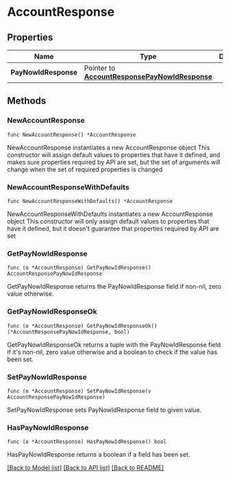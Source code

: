 # AccountResponse

## Properties

Name | Type | Description | Notes
------------ | ------------- | ------------- | -------------
**PayNowIdResponse** | Pointer to [**AccountResponsePayNowIdResponse**](AccountResponsePayNowIdResponse.md) |  | [optional] 

## Methods

### NewAccountResponse

`func NewAccountResponse() *AccountResponse`

NewAccountResponse instantiates a new AccountResponse object
This constructor will assign default values to properties that have it defined,
and makes sure properties required by API are set, but the set of arguments
will change when the set of required properties is changed

### NewAccountResponseWithDefaults

`func NewAccountResponseWithDefaults() *AccountResponse`

NewAccountResponseWithDefaults instantiates a new AccountResponse object
This constructor will only assign default values to properties that have it defined,
but it doesn't guarantee that properties required by API are set

### GetPayNowIdResponse

`func (o *AccountResponse) GetPayNowIdResponse() AccountResponsePayNowIdResponse`

GetPayNowIdResponse returns the PayNowIdResponse field if non-nil, zero value otherwise.

### GetPayNowIdResponseOk

`func (o *AccountResponse) GetPayNowIdResponseOk() (*AccountResponsePayNowIdResponse, bool)`

GetPayNowIdResponseOk returns a tuple with the PayNowIdResponse field if it's non-nil, zero value otherwise
and a boolean to check if the value has been set.

### SetPayNowIdResponse

`func (o *AccountResponse) SetPayNowIdResponse(v AccountResponsePayNowIdResponse)`

SetPayNowIdResponse sets PayNowIdResponse field to given value.

### HasPayNowIdResponse

`func (o *AccountResponse) HasPayNowIdResponse() bool`

HasPayNowIdResponse returns a boolean if a field has been set.


[[Back to Model list]](../README.md#documentation-for-models) [[Back to API list]](../README.md#documentation-for-api-endpoints) [[Back to README]](../README.md)


